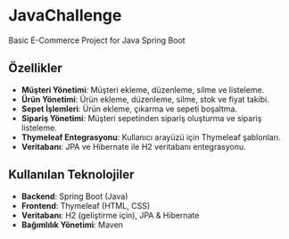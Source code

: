 # JavaChallenge
Basic E-Commerce Project for Java Spring Boot

## Özellikler

- **Müşteri Yönetimi**: Müşteri ekleme, düzenleme, silme ve listeleme.
- **Ürün Yönetimi**: Ürün ekleme, düzenleme, silme, stok ve fiyat takibi.
- **Sepet İşlemleri**: Ürün ekleme, çıkarma ve sepeti boşaltma.
- **Sipariş Yönetimi**: Müşteri sepetinden sipariş oluşturma ve sipariş listeleme.
- **Thymeleaf Entegrasyonu**: Kullanıcı arayüzü için Thymeleaf şablonları.
- **Veritabanı**: JPA ve Hibernate ile H2 veritabanı entegrasyonu.

## Kullanılan Teknolojiler

- **Backend**: Spring Boot (Java)
- **Frontend**: Thymeleaf (HTML, CSS)
- **Veritabanı**: H2 (geliştirme için), JPA & Hibernate
- **Bağımlılık Yönetimi**: Maven
